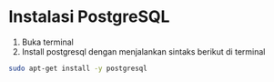 # Instalasi PostgreSQL

1. Buka terminal
2. Install postgresql dengan menjalankan sintaks berikut di terminal

````bash
sudo apt-get install -y postgresql
````
